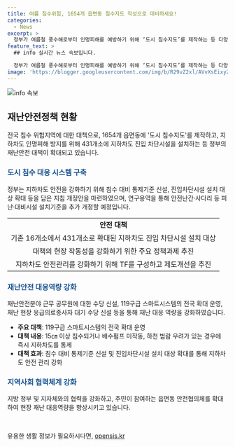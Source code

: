 ```yaml
---
title: 여름 침수위험, 1654개 읍면동 침수지도 작성으로 대비하세요!
categories:
  - News
excerpt: >
  정부가 여름철 풍수해로부터 인명피해를 예방하기 위해 ‘도시 침수지도’를 제작하는 등 다양한 대책을 추진 중이다. 지하차도 인명피해 방지를 위해 지하차도 진입 차단시설 설치 대상을 기존16개소에서 431개소로 확대하고, 기후위기 재난대응 혁신방안에 대한 상반기 추진성과를 점검했다. 또한, 주요 정책과제를 집중적으로 추진하여 재난안전분야의 핵심과제를 빈틈없이 추진하고자 하고, 관련 지침을 추가 개정할 예정이다. 행안부는 월 1회 점검 회의를 개최해 주요 과제에 대한 추진 상황을 점검하고, 안전 사각지대를 발굴하는 등 적극적으로 지원할 계획이다.
feature_text: >
  ## info 실시간 뉴스 속보입니다.

  정부가 여름철 풍수해로부터 인명피해를 예방하기 위해 ‘도시 침수지도’를 제작하는 등 다양한 대책을 추진 중이다. 지하차도 인명피해 방지를 위해 지하차도 진입 차단시설 설치 대상을 기존16개소에서 431개소로 확대하고, 기후위기 재난대응 혁신방안에 대한 상반기 추진성과를 점검했다. 또한, 주요 정책과제를 집중적으로 추진하여 재난안전분야의 핵심과제를 빈틈없이 추진하고자 하고, 관련 지침을 추가 개정할 예정이다. 행안부는 월 1회 점검 회의를 개최해 주요 과제에 대한 추진 상황을 점검하고, 안전 사각지대를 발굴하는 등 적극적으로 지원할 계획이다.
image: 'https://blogger.googleusercontent.com/img/b/R29vZ2xl/AVvXsEixyZcFfHzMRdzZMjFBmAUKJYCLCGyLL1o632UiGVXcaFdKo_bkvkuCioo0uUKlGfBVcT3P84aROyZIXSBEx3Aw5nCQ3pTgDom1WDC4m8eifvWiAmWEEVb4x6G_l8C0QH225ldMjyaFvpxGEBGNO37VmDTDMHGhJPq73UglMfDca1-0aw/s1600/blogspot.png'
---
```


<p><img src="https://blogger.googleusercontent.com/img/b/R29vZ2xl/AVvXsEixyZcFfHzMRdzZMjFBmAUKJYCLCGyLL1o632UiGVXcaFdKo_bkvkuCioo0uUKlGfBVcT3P84aROyZIXSBEx3Aw5nCQ3pTgDom1WDC4m8eifvWiAmWEEVb4x6G_l8C0QH225ldMjyaFvpxGEBGNO37VmDTDMHGhJPq73UglMfDca1-0aw/s1600/blogspot.png" alt="info 속보" /></p>

<h2 data-ke-size="size26">재난안전정책 현황</h2>

<p>전국 침수 위험지역에 대한 대책으로, 1654개 읍면동에 '도시 침수지도'를 제작하고, 지하차도 인명피해 방지를 위해 431개소에 지하차도 진입 차단시설을 설치하는 등 정부의 재난안전 대책이 확대되고 있습니다.</p>

<h3><b><span style="color: #1a5490;">도시 침수 대응 시스템 구축</span></b></h3>

<p>정부는 지하차도 안전을 강화하기 위해 침수 대비 통제기준 신설, 진입차단시설 설치 대상 확대 등을 담은 지침 개정안을 마련하였으며, 연구용역을 통해 안전난간·사다리 등 피난·대비시설 설치기준을 추가 개정할 예정입니다.</p>

<table>
  <tr>
    <td style="text-align: center; height: 17px;"><b>안전 대책</b></td>
  </tr>
  <tr>
    <td style="text-align: center; height: 17px;">기존 16개소에서 431개소로 확대된 지하차도 진입 차단시설 설치 대상</td>
  </tr>
  <tr>
    <td style="text-align: center; height: 17px;">대책의 현장 작동성을 강화하기 위한 주요 정책과제 추진</td>
  </tr>
  <tr>
    <td style="text-align: center; height: 17px;">지하차도 안전관리를 강화하기 위해 TF를 구성하고 제도개선을 추진</td>
  </tr>
</table>

<h3><b><span style="color: #1a5490;">재난안전 대응역량 강화</span></b></h3>

<p>재난안전분야 근무 공무원에 대한 수당 신설, 119구급 스마트시스템의 전국 확대 운영, 재난 현장 응급의료종사자 대기 수당 신설 등을 통해 재난 대응 역량을 강화하였습니다.</p>

<ul>
  <li><b>주요 대책</b>: 119구급 스마트시스템의 전국 확대 운영</li>
  <li><b>대책 내용</b>: 15㎝ 이상 침수되거나 배수펌프 미작동, 하천 범람 우려가 있는 경우에 즉시 지하차도를 통제</li>
  <li><b>대책 효과</b>: 침수 대비 통제기준 신설 및 진입차단시설 설치 대상 확대를 통해 지하차도 안전 관리 강화</li>
</ul>

<h3><b><span style="color: #1a5490;">지역사회 협력체계 강화</span></b></h3>

<p>지방 정부 및 지자체와의 협력을 강화하고, 주민이 참여하는 읍면동 안전협의체를 확대하여 현장 재난 대응역량을 향상시키고 있습니다.</p>

<p data-ke-size="size16">&nbsp;</p>
유용한 생활 정보가 필요하시다면, <a href="https://opensis.kr" rel="dofollow">opensis.kr</a>


